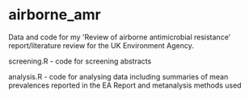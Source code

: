 # airborne_amr
Data and code for my 'Review of airborne antimicrobial resistance' report/literature review for the UK Environment Agency. 

screening.R - code for screening abstracts

analysis.R - code for analysing data including summaries of mean prevalences reported in the EA Report and metanalysis methods used

